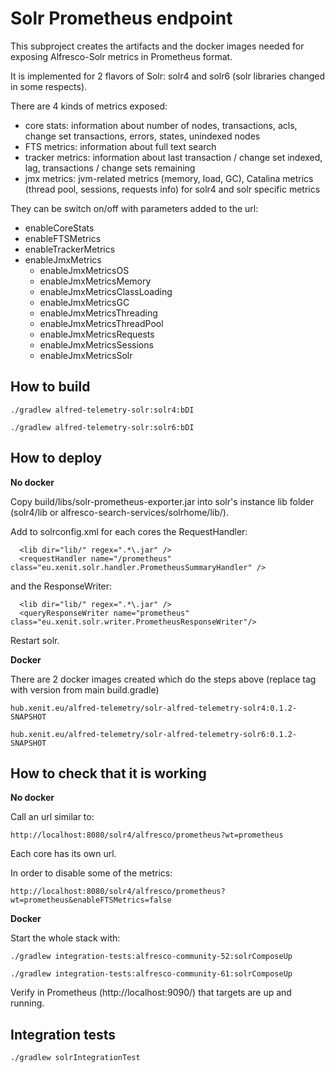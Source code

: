 # Solr Prometheus endpoint

This subproject creates the artifacts and the docker images needed for exposing Alfresco-Solr metrics in Prometheus format.

It is implemented for 2 flavors of Solr: solr4 and solr6 (solr libraries changed in some respects).

There are 4 kinds of metrics exposed:

* core stats: information about number of nodes, transactions, acls, change set transactions, errors, states, unindexed nodes
* FTS metrics: information about full text search
* tracker metrics: information about last transaction / change set indexed, lag, transactions / change sets remaining
* jmx metrics: jvm-related metrics (memory, load, GC), Catalina metrics (thread pool, sessions, requests info) for solr4 and solr specific metrics

They can be switch on/off with parameters added to the url:

* enableCoreStats
* enableFTSMetrics
* enableTrackerMetrics
* enableJmxMetrics
    * enableJmxMetricsOS
    * enableJmxMetricsMemory
    * enableJmxMetricsClassLoading
    * enableJmxMetricsGC
    * enableJmxMetricsThreading
    * enableJmxMetricsThreadPool
    * enableJmxMetricsRequests
    * enableJmxMetricsSessions
    * enableJmxMetricsSolr

## How to build

    ./gradlew alfred-telemetry-solr:solr4:bDI

    ./gradlew alfred-telemetry-solr:solr6:bDI

## How to deploy

**No docker** 

Copy build/libs/solr-prometheus-exporter.jar into solr's instance lib folder (solr4/lib or alfresco-search-services/solrhome/lib/).

Add to solrconfig.xml for each cores the RequestHandler:

      <lib dir="lib/" regex=".*\.jar" />
      <requestHandler name="/prometheus" class="eu.xenit.solr.handler.PrometheusSummaryHandler" />
      
and the ResponseWriter:

      <lib dir="lib/" regex=".*\.jar" />
      <queryResponseWriter name="prometheus" class="eu.xenit.solr.writer.PrometheusResponseWriter"/>
      
      
Restart solr.

**Docker**

There are 2 docker images created which do the steps above (replace tag with version from main build.gradle)

    hub.xenit.eu/alfred-telemetry/solr-alfred-telemetry-solr4:0.1.2-SNAPSHOT
    
    hub.xenit.eu/alfred-telemetry/solr-alfred-telemetry-solr6:0.1.2-SNAPSHOT

## How to check that it is working

**No docker**

Call an url similar to:

    http://localhost:8080/solr4/alfresco/prometheus?wt=prometheus
    
Each core has its own url.
    
In order to disable some of the metrics:

    http://localhost:8080/solr4/alfresco/prometheus?wt=prometheus&enableFTSMetrics=false
 
**Docker**

Start the whole stack with:
    
    ./gradlew integration-tests:alfresco-community-52:solrComposeUp
    
    ./gradlew integration-tests:alfresco-community-61:solrComposeUp
    
Verify in Prometheus (http://localhost:9090/) that targets are up and running.

## Integration tests

    ./gradlew solrIntegrationTest